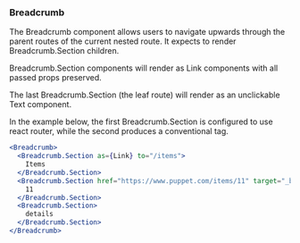 ### Breadcrumb

The Breadcrumb component allows users to navigate upwards through the parent routes of the current nested route. It expects to render Breadcrumb.Section children.

Breadcrumb.Section components will render as Link components with all passed props preserved.

The last Breadcrumb.Section (the leaf route) will render as an unclickable Text component.

In the example below, the first Breadcrumb.Section is configured to use react router, while the second produces a conventional <a> tag.

```jsx
<Breadcrumb>
  <Breadcrumb.Section as={Link} to="/items">
    Items
  </Breadcrumb.Section>
  <Breadcrumb.Section href="https://www.puppet.com/items/11" target="_blank">
    11
  </Breadcrumb.Section>
  <Breadcrumb.Section>
    details
  </Breadcrumb.Section>
</Breadcrumb>
```
